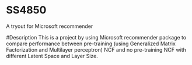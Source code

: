# SS4850
A tryout for Microsoft recommender


#Description 
This is a project by using Microsoft recommender package to compare performance between pre-training (using Generalized Matrix Factorization and Multilayer perceptron) NCF and no pre-training NCF with different Latent Space and Layer Size.
